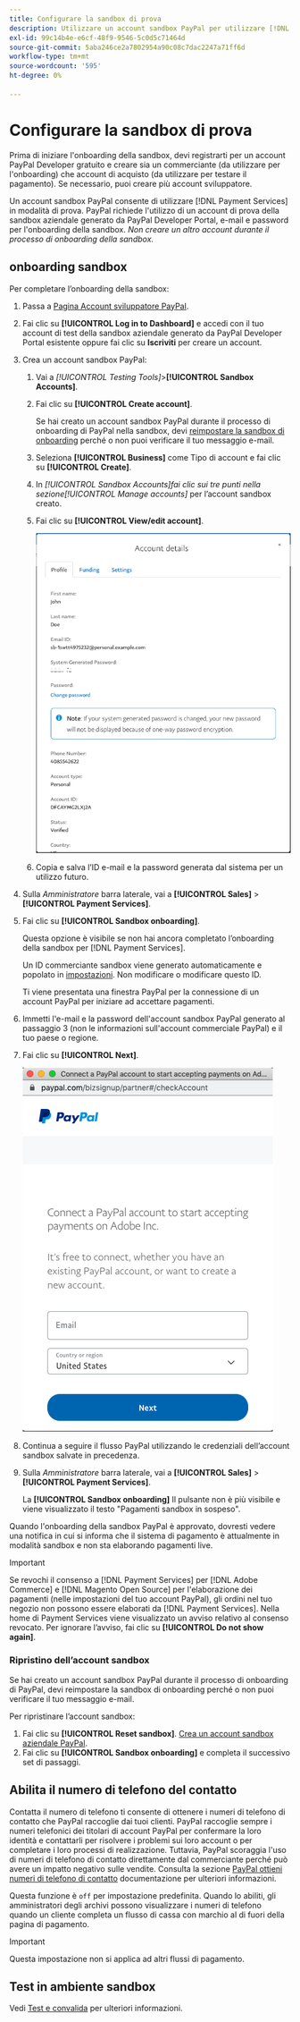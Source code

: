 ```yaml
---
title: Configurare la sandbox di prova
description: Utilizzare un account sandbox PayPal per utilizzare [!DNL Payment Services] in modalità di prova.
exl-id: 99c14b4e-e6cf-48f9-9546-5c0d5c71464d
source-git-commit: 5aba246ce2a7802954a90c08c7dac2247a71ff6d
workflow-type: tm+mt
source-wordcount: '595'
ht-degree: 0%

---
```


# Configurare la sandbox di prova

Prima di iniziare l&#39;onboarding della sandbox, devi registrarti per un account PayPal Developer gratuito e creare sia un commerciante (da utilizzare per l&#39;onboarding) che account di acquisto (da utilizzare per testare il pagamento). Se necessario, puoi creare più account sviluppatore.

Un account sandbox PayPal consente di utilizzare [!DNL Payment Services] in modalità di prova. PayPal richiede l&#39;utilizzo di un account di prova della sandbox aziendale generato da PayPal Developer Portal, e-mail e password per l&#39;onboarding della sandbox. *Non creare un altro account durante il processo di onboarding della sandbox.*

## onboarding sandbox

Per completare l’onboarding della sandbox:

1. Passa a [Pagina Account sviluppatore PayPal](https://developer.paypal.com/developer/accounts/).
1. Fai clic su **[!UICONTROL Log in to Dashboard]** e accedi con il tuo account di test della sandbox aziendale generato da PayPal Developer Portal esistente oppure fai clic su **Iscriviti** per creare un account.
1. Crea un account sandbox PayPal:
   1. Vai a _[!UICONTROL Testing Tools]_>**[!UICONTROL Sandbox Accounts]**.
   1. Fai clic su **[!UICONTROL Create account]**.

      Se hai creato un account sandbox PayPal durante il processo di onboarding di PayPal nella sandbox, devi [reimpostare la sandbox di onboarding](#reset-your-sandbox-account) perché o non puoi verificare il tuo messaggio e-mail.

   1. Seleziona **[!UICONTROL Business]** come Tipo di account e fai clic su **[!UICONTROL Create]**.
   1. In _[!UICONTROL Sandbox Accounts]_fai clic sui tre punti nella sezione_[!UICONTROL Manage accounts]_ per l’account sandbox creato.
   1. Fai clic su **[!UICONTROL View/edit account]**.

      ![PayPal - Visualizza/modifica account sandbox](assets/onboarding-viewedit-sandbox.png)

   1. Copia e salva l’ID e-mail e la password generata dal sistema per un utilizzo futuro.

1. Sulla _Amministratore_ barra laterale, vai a **[!UICONTROL Sales]** > **[!UICONTROL Payment Services]**.
1. Fai clic su **[!UICONTROL Sandbox onboarding]**.

   Questa opzione è visibile se non hai ancora completato l’onboarding della sandbox per [!DNL Payment Services].

   Un ID commerciante sandbox viene generato automaticamente e popolato in [impostazioni](settings.md). Non modificare o modificare questo ID.

   Ti viene presentata una finestra PayPal per la connessione di un account PayPal per iniziare ad accettare pagamenti.

1. Immetti l&#39;e-mail e la password dell&#39;account sandbox PayPal generato al passaggio 3 (non le informazioni sull&#39;account commerciale PayPal) e il tuo paese o regione.
1. Fai clic su **[!UICONTROL Next]**.

   ![PayPal - Connessione dell&#39;account PayPal per i pagamenti](assets/paypal-connectacct.png)

1. Continua a seguire il flusso PayPal utilizzando le credenziali dell’account sandbox salvate in precedenza.
1. Sulla _Amministratore_ barra laterale, vai a **[!UICONTROL Sales]** > **[!UICONTROL Payment Services]**.

   La **[!UICONTROL Sandbox onboarding]** Il pulsante non è più visibile e viene visualizzato il testo &quot;Pagamenti sandbox in sospeso&quot;.

Quando l&#39;onboarding della sandbox PayPal è approvato, dovresti vedere una notifica in cui si informa che il sistema di pagamento è attualmente in modalità sandbox e non sta elaborando pagamenti live.

>[!IMPORTANT]
>
>Se revochi il consenso a [!DNL Payment Services] per [!DNL Adobe Commerce] e [!DNL Magento Open Source] per l&#39;elaborazione dei pagamenti (nelle impostazioni del tuo account PayPal), gli ordini nel tuo negozio non possono essere elaborati da [!DNL Payment Services]. Nella home di Payment Services viene visualizzato un avviso relativo al consenso revocato. Per ignorare l’avviso, fai clic su **[!UICONTROL Do not show again]**.

### Ripristino dell’account sandbox

Se hai creato un account sandbox PayPal durante il processo di onboarding di PayPal, devi reimpostare la sandbox di onboarding perché o non puoi verificare il tuo messaggio e-mail.

Per ripristinare l’account sandbox:

1. Fai clic su **[!UICONTROL Reset sandbox]**. [Crea un account sandbox aziendale PayPal](https://developer.paypal.com/docs/api-basics/sandbox/accounts/#create-a-business-sandbox-account).
1. Fai clic su **[!UICONTROL Sandbox onboarding]** e completa il successivo set di passaggi.

## Abilita il numero di telefono del contatto

Contatta il numero di telefono ti consente di ottenere i numeri di telefono di contatto che PayPal raccoglie dai tuoi clienti. PayPal raccoglie sempre i numeri telefonici dei titolari di account PayPal per confermare la loro identità e contattarli per risolvere i problemi sui loro account o per completare i loro processi di realizzazione. Tuttavia, PayPal scoraggia l&#39;uso di numeri di telefono di contatto direttamente dal commerciante perché può avere un impatto negativo sulle vendite. Consulta la sezione [PayPal ottieni numeri di telefono di contatto](https://developer.paypal.com/docs/admin/checkout-settings/#get-contact-telephone-numbers) documentazione per ulteriori informazioni.

Questa funzione è `off` per impostazione predefinita. Quando lo abiliti, gli amministratori degli archivi possono visualizzare i numeri di telefono quando un cliente completa un flusso di cassa con marchio al di fuori della pagina di pagamento.

>[!IMPORTANT]
>
>Questa impostazione non si applica ad altri flussi di pagamento.

## Test in ambiente sandbox

Vedi [Test e convalida](test-validate.md) per ulteriori informazioni.

